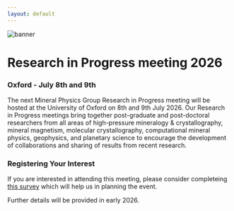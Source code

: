 ```yaml
---
layout: default
---
```

![banner](https://MinPhys.github.io/RiP_2026/assetts/website_banner_RiP_26.png)
# Research in Progress meeting 2026
### Oxford - July 8th and 9th


The next Mineral Physics Group Research in Progress meeting will be hosted at the University of Oxford on 8th and 9th July 2026. Our Research in Progress meetings bring together post-graduate and post-doctoral researchers from all areas of high-pressure mineralogy & crystallography, mineral magnetism, molecular crystallography, computational mineral physics, geophysics, and planetary science to encourage the development of collaborations and sharing of results from recent research.

### Registering Your Interest
If you are interested in attending this meeting, please consider completeing <a href="https://forms.office.com/Pages/ResponsePage.aspx?id=qO3qvR3IzkWGPlIypTW3y_bD9ef_p-NAhH5eWhgaFZlUMEZHVjBHUUpNRzcyM0o2OFNVWFlXWThRTi4u">this survey</a> which will help us in planning the event.

Further details will be provided in early 2026.
